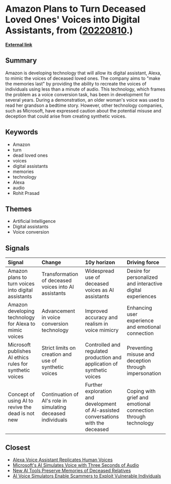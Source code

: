 # __Amazon Plans to Turn Deceased Loved Ones' Voices into Digital Assistants__, from ([20220810](https://kghosh.substack.com/p/20220810).)

__[External link](https://www.theguardian.com/technology/2022/jun/23/amazon-alexa-could-turn-dead-loved-ones-digital-assistant)__



## Summary

Amazon is developing technology that will allow its digital assistant, Alexa, to mimic the voices of deceased loved ones. The company aims to "make the memories last" by providing the ability to recreate the voices of individuals using less than a minute of audio. This technology, which frames the problem as a voice conversion task, has been in development for several years. During a demonstration, an older woman's voice was used to read her grandson a bedtime story. However, other technology companies, such as Microsoft, have expressed caution about the potential misuse and deception that could arise from creating synthetic voices.

## Keywords

* Amazon
* turn
* dead loved ones
* voices
* digital assistants
* memories
* technology
* Alexa
* audio
* Rohit Prasad

## Themes

* Artificial Intelligence
* Digital assistants
* Voice conversion

## Signals

| Signal                                                   | Change                                                       | 10y horizon                                                                        | Driving force                                                 |
|:---------------------------------------------------------|:-------------------------------------------------------------|:-----------------------------------------------------------------------------------|:--------------------------------------------------------------|
| Amazon plans to turn voices into digital assistants      | Transformation of deceased voices into AI assistants         | Widespread use of deceased voices as AI assistants                                 | Desire for personalized and interactive digital experiences   |
| Amazon developing technology for Alexa to mimic voices   | Advancement in voice conversion technology                   | Improved accuracy and realism in voice mimicry                                     | Enhancing user experience and emotional connection            |
| Microsoft publishes AI ethics rules for synthetic voices | Strict limits on creation and use of synthetic voices        | Controlled and regulated production and application of synthetic voices            | Preventing misuse and deception through impersonation         |
| Concept of using AI to revive the dead is not new        | Continuation of AI's role in simulating deceased individuals | Further exploration and development of AI-assisted conversations with the deceased | Coping with grief and emotional connection through technology |

## Closest

* [Alexa Voice Assistant Replicates Human Voices](95a21e5407df1f9dfe1f323e5a827e94)
* [Microsoft's AI Simulates Voice with Three Seconds of Audio](146bf2c4637290e20802f18dee14bbaf)
* [New AI Tools Preserve Memories of Deceased Relatives](b7dd6fe41c7bd9a4a04c30adfd020de4)
* [AI Voice Simulators Enable Scammers to Exploit Vulnerable Individuals](0a49a5c0770b63ff41a4b19b66e478b1)